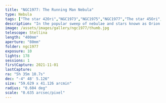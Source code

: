 ```yaml
---
title: "NGC1977: The Running Man Nebula"
type: Nebula
tags: ["The star 42Ori","NGC1973","NGC1975","NGC1977","The star 45Ori","the Running Man Nebula"]
description: "In the popular sweep of nebulae and stars known as Orion's sword is NGC1977, the Running Man. This is a subtle reflection nebula that scatters blue light across vast lanes of space dust. It resembles the smoky outline of a running man casting a shadow on disco fog as a strobe light flashes."
image: /assets/images/gallery/ngc1977/thumb.jpg
telescope: Stellina
length: "400mm"
aperture: "80mm"
folder: ngc1977
exposure: 10
lights: 178
sessions: 1
firstCapture: 2021-11-01 
lastCapture:
ra: "5h 35m 10.7s"
dec: "-4° 48' 5.126"
size: "59.629 x 41.126 arcmin"
radius: "0.604 deg"
scale: "0.635 arcsec/pixel"
---
```

